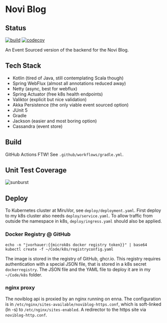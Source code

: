 # Novi Blog

## Status

[![build](https://github.com/jvorhauer/noviblog/actions/workflows/gradle.yml/badge.svg)](https://github.com/jvorhauer/noviblog/actions/workflows/gradle.yml)
[![codecov](https://codecov.io/gh/jvorhauer/noviblog/branch/main/graph/badge.svg?token=Nn5OmNCOEY)](https://codecov.io/gh/jvorhauer/noviblog)

An Event Sourced version of the backend for the Novi Blog.

## Tech Stack

* Kotlin (tired of Java, still contemplating Scala though)
* Spring WebFlux (almost all annotations reduced away)
* Netty (async, best for webflux)
* Spring Actuator (free k8s health endpoints)
* Valiktor (explicit but nice validation)
* Akka Persistence (the only viable event sourced option)
* JUnit 5
* Gradle
* Jackson (easier and most boring option)
* Cassandra (event store)

## Build

GitHub Actions FTW! See `.github/workflows/gradle.yml`.

## Unit Test Coverage

![sunburst](https://codecov.io/gh/jvorhauer/noviblog/branch/main/graphs/sunburst.svg?token=Nn5OmNCOEY)

## Deploy

To Kubernetes cluster at MiruVor, see `deploy/deployment.yaml`. First deploy to my k8s cluster also needs `deploy/service.yaml`.
To allow traffic from outside the namespace in k8s, `deploy/ingress.yaml` should also be applied.

### Docker Registry @ GitHub

```shell
echo -n "jvorhauer:{{microk8s docker registry token}}" | base64
kubectl create -f ~/Code/k8s/registryconfig.yaml
```

The image is stored in the registry of GitHub, ghcr.io. This registry requires authentication with a special JSON file, that is stored in a
k8s secret `dockerregistry`. The JSON file and the YAML file to deploy it are in my `~/Code/k8s` folder.

### nginx proxy

The noviblog api is proxied by an nginx running on enna. The configuration is in `/etc/nginx/sites-available/noviblog-https.conf`, which is 
soft-linked (ln -s) to `/etc/nginx/sites-enabled`. A redirector to the https site via `noviblog-http.conf`.
